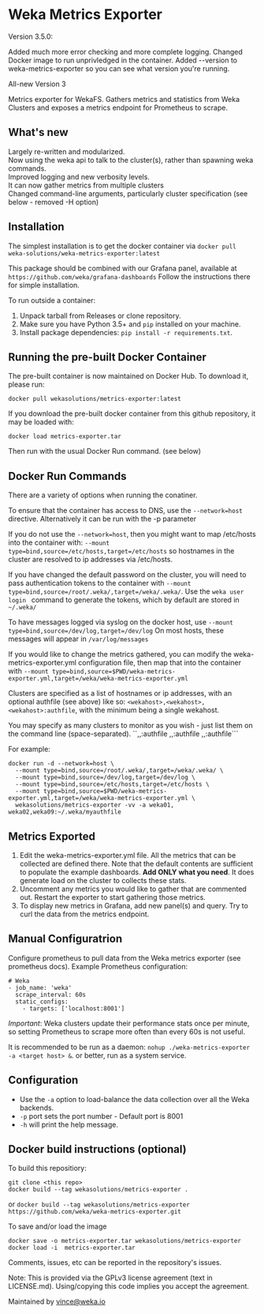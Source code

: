 # Weka Metrics Exporter

Version 3.5.0:

Added much more error checking and more complete logging.  Changed Docker image to run unprivledged in the container.  Added --version to weka-metrics-exporter so you can see what version you're running.

All-new Version 3

Metrics exporter for WekaFS. Gathers metrics and statistics from Weka Clusters and exposes a metrics endpoint for Prometheus to scrape.

## What's new

Largely re-written and modularized.   
Now using the weka api to talk to the cluster(s), rather than spawning weka commands.     
Improved logging and new verbosity levels.    
It can now gather metrics from multiple clusters     
Changed command-line arguments, particularly cluster specification (see below - removed -H option)     

## Installation

The simplest installation is to get the docker container via `docker pull weka-solutions/weka-metrics-exporter:latest`

This package should be combined with our Grafana panel, available at `https://github.com/weka/grafana-dashboards`  Follow the instructions there for simple installation.

To run outside a container:
1. Unpack tarball from Releases or clone repository.
2. Make sure you have Python 3.5+ and `pip` installed on your machine.
3. Install package dependencies: `pip install -r requirements.txt`.

## Running the pre-built Docker Container

The pre-built container is now maintained on Docker Hub.  To download it, please run:

```docker pull wekasolutions/metrics-exporter:latest```

If you download the pre-built docker container from this github repository, it may be loaded with:

```docker load metrics-exporter.tar```

Then run with the usual Docker Run command. (see below)

## Docker Run Commands

There are a variety of options when running the conatiner.

To ensure that the container has access to DNS, use the ```--network=host``` directive.  Alternatively it can be run with the -p parameter

If you do not use the ```--network=host```, then you might want to map /etc/hosts into the container with: ```--mount type=bind,source=/etc/hosts,target=/etc/hosts``` so hostnames in the cluster are resolved to ip addresses via /etc/hosts.

If you have changed the default password on the cluster, you will need to pass authentication tokens to the container with ```--mount type=bind,source=/root/.weka/,target=/weka/.weka/```.  Use the ```weka user login ``` command to generate the tokens, which by default are stored in ```~/.weka/```

To have messages logged via syslog on the docker host, use ```--mount type=bind,source=/dev/log,target=/dev/log```  On most hosts, these messages will appear in ```/var/log/messages``` 

If you would like to change the metrics gathered, you can modify the weka-metrics-exporter.yml configuration file, then map that into the container with ```--mount type=bind,source=$PWD/weka-metrics-exporter.yml,target=/weka/weka-metrics-exporter.yml```

Clusters are specified as a list of hostnames or ip addresses, with an optional authfile (see above) like so: ```<wekahost>,<wekahost>,<wekahost>:authfile```, with the minimum being a single wekahost.

You may specify as many clusters to monitor as you wish - just list them on the command line (space-separated).  ``<wekahost>,<wekahost>,<wekahost>:authfile <wekahost>,<wekahost>,<wekahost>:authfile <wekahost>,<wekahost>,<wekahost>:authfile```

For example:

```
docker run -d --network=host \
  --mount type=bind,source=/root/.weka/,target=/weka/.weka/ \
  --mount type=bind,source=/dev/log,target=/dev/log \
  --mount type=bind,source=/etc/hosts,target=/etc/hosts \
  --mount type=bind,source=$PWD/weka-metrics-exporter.yml,target=/weka/weka-metrics-exporter.yml \
  wekasolutions/metrics-exporter -vv -a weka01, weka02,weka09:~/.weka/myauthfile
```

## Metrics Exported

1. Edit the weka-metrics-exporter.yml file. All the metrics that can be collected are defined there. Note that the default contents are sufficient to populate the example dashboards. **Add ONLY what you need**. It does generate load on the cluster to collects these stats.
2. Uncomment any metrics you would like to gather that are commented out. Restart the exporter to start gathering those metrics.
3. To display new metrics in Grafana, add new panel(s) and query. Try to curl the data from the metrics endpoint.



## Manual Configuratrion

Configure prometheus to pull data from the Weka metrics exporter (see prometheus docs). Example Prometheus configuration:

```
# Weka
- job_name: 'weka'
  scrape_interval: 60s
  static_configs:
    - targets: ['localhost:8001']
```

*Important*: Weka clusters update their performance stats once per minute, so setting Prometheus to scrape more often than every 60s is not useful.

It is recommended to be run as a daemon: `nohup ./weka-metrics-exporter -a <target host> &`. or better, run as a system service.

## Configuration

- Use the `-a` option to load-balance the data collection over all the Weka backends.
- `-p` port sets the port number - Default port is 8001
- `-h` will print the help message.

## Docker build instructions (optional)

To build this repositiory:

```
git clone <this repo>
docker build --tag wekasolutions/metrics-exporter .
```
or
```docker build --tag wekasolutions/metrics-exporter https://github.com/weka/weka-metrics-exporter.git```

To save and/or load the image
```
docker save -o metrics-exporter.tar wekasolutions/metrics-exporter
docker load -i  metrics-exporter.tar
```
Comments, issues, etc can be reported in the repository's issues.

Note: This is provided via the GPLv3 license agreement (text in LICENSE.md).  Using/copying this code implies you accept the agreement.

Maintained by vince@weka.io
